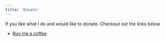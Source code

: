 ```yaml
---
title: 'Donate'
---
```


If you like what I do and would like to donate.
Checkout out the links below

- [Buy me a coffee](https://www.buymeacoffee.com/lawrencelogoh)

